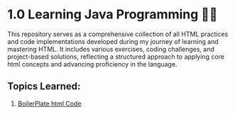 # 1.0 Learning Java Programming 😶‍🌫️

This repository serves as a comprehensive collection of all HTML practices and code implementations developed during my journey of learning and mastering HTML. It includes various exercises, coding challenges, and project-based solutions, reflecting a structured approach to applying core html concepts and advancing proficiency in the language.

## Topics Learned:
1. [BoilerPlate html Code](https://github.com/nikunjk9/HTML_Learning/blob/main/index.html)
